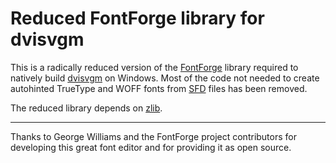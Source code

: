 # Reduced FontForge library for dvisvgm

This is a radically reduced version of the [FontForge](http://fontforge.org) library required to natively
build [dvisvgm](https://dvisvgm.de) on Windows. Most of the code not needed to create autohinted
TrueType and WOFF fonts from [SFD](https://fontforge.github.io/sfdformat.html) files has been removed.

The reduced library depends on [zlib](http://www.zlib.net).

---
Thanks to George Williams and the FontForge project contributors for developing this great font editor and for
providing it as open source.
